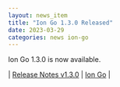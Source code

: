 ```yaml
---
layout: news_item
title: "Ion Go 1.3.0 Released"
date: 2023-03-29
categories: news ion-go
---
```


Ion Go 1.3.0 is now available.

| [Release Notes v1.3.0](https://github.com/amazon-ion/ion-go/releases/tag/v1.3.0) | [Ion Go](https://github.com/amazon-ion/ion-go) |

